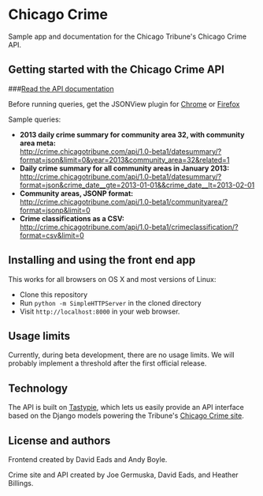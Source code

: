 # Chicago Crime 

Sample app and documentation for the Chicago Tribune's Chicago Crime API.

## Getting started with the Chicago Crime API

###[Read the API documentation](https://github.com/newsapps/chicagocrime/blob/master/docs/api_docs.md)

Before running queries, get the JSONView plugin for [Chrome](https://chrome.google.com/webstore/detail/jsonview/chklaanhfefbnpoihckbnefhakgolnmc?hl=en) or [Firefox](https://addons.mozilla.org/EN-us/firefox/addon/jsonview/)

Sample queries:

* **2013 daily crime summary for community area 32, with community area meta:**<br />http://crime.chicagotribune.com/api/1.0-beta1/datesummary/?format=json&limit=0&year=2013&community_area=32&related=1
* **Daily crime summary for all community areas in January 2013:**<br />http://crime.chicagotribune.com/api/1.0-beta1/datesummary/?format=json&crime_date__gte=2013-01-01&&crime_date__lt=2013-02-01
* **Community areas, JSONP format:**<br />http://crime.chicagotribune.com/api/1.0-beta1/communityarea/?format=jsonp&limit=0
* **Crime classifications as a CSV:**<br />http://crime.chicagotribune.com/api/1.0-beta1/crimeclassification/?format=csv&limit=0

## Installing and using the front end app

This works for all browsers on OS X and most versions of Linux:

* Clone this repository
* Run `python -m SimpleHTTPServer` in the cloned directory
* Visit `http://localhost:8000` in your web browser.

## Usage limits

Currently, during beta development, there are no usage limits. We will probably implement a threshold after the first official release.

## Technology

The API is built on [Tastypie](http://django-tastypie.readthedocs.org/en/latest/), which lets us easily provide an API interface based on the Django models powering the Tribune's [Chicago Crime site](http://crime.chicagotribune.com).


## License and authors

Frontend created by David Eads and Andy Boyle.

Crime site and API created by Joe Germuska, David Eads, and Heather Billings.
